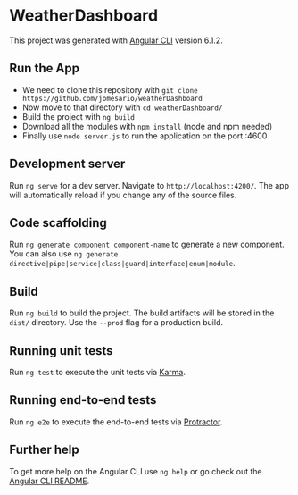 # WeatherDashboard

This project was generated with [Angular CLI](https://github.com/angular/angular-cli) version 6.1.2.

## Run the App

* We need to clone this repository with `git clone https://github.com/jomesario/weatherDashboard`
* Now move to that directory with `cd weatherDashboard/`
* Build the project with `ng build`
* Download all the modules with `npm install` (node and npm needed)
* Finally use `node server.js` to run the application on the port :4600

## Development server

Run `ng serve` for a dev server. Navigate to `http://localhost:4200/`. The app will automatically reload if you change any of the source files.

## Code scaffolding

Run `ng generate component component-name` to generate a new component. You can also use `ng generate directive|pipe|service|class|guard|interface|enum|module`.

## Build

Run `ng build` to build the project. The build artifacts will be stored in the `dist/` directory. Use the `--prod` flag for a production build.

## Running unit tests

Run `ng test` to execute the unit tests via [Karma](https://karma-runner.github.io).

## Running end-to-end tests

Run `ng e2e` to execute the end-to-end tests via [Protractor](http://www.protractortest.org/).

## Further help

To get more help on the Angular CLI use `ng help` or go check out the [Angular CLI README](https://github.com/angular/angular-cli/blob/master/README.md).
